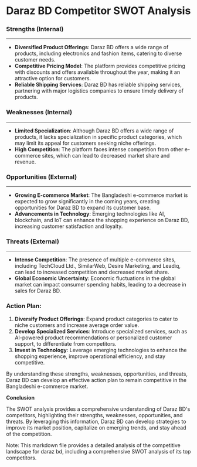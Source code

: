 **Daraz BD Competitor SWOT Analysis**
=====================================

### Strengths (Internal)
----------------------

*   **Diversified Product Offerings**: Daraz BD offers a wide range of products, including electronics and fashion items, catering to diverse customer needs.
*   **Competitive Pricing Model**: The platform provides competitive pricing with discounts and offers available throughout the year, making it an attractive option for customers.
*   **Reliable Shipping Services**: Daraz BD has reliable shipping services, partnering with major logistics companies to ensure timely delivery of products.

### Weaknesses (Internal)
------------------------

*   **Limited Specialization**: Although Daraz BD offers a wide range of products, it lacks specialization in specific product categories, which may limit its appeal for customers seeking niche offerings.
*   **High Competition**: The platform faces intense competition from other e-commerce sites, which can lead to decreased market share and revenue.

### Opportunities (External)
-------------------------

*   **Growing E-commerce Market**: The Bangladeshi e-commerce market is expected to grow significantly in the coming years, creating opportunities for Daraz BD to expand its customer base.
*   **Advancements in Technology**: Emerging technologies like AI, blockchain, and IoT can enhance the shopping experience on Daraz BD, increasing customer satisfaction and loyalty.

### Threats (External)
---------------------

*   **Intense Competition**: The presence of multiple e-commerce sites, including TechCloud Ltd., SimilarWeb, Desire Marketing, and Leadiq, can lead to increased competition and decreased market share.
*   **Global Economic Uncertainty**: Economic fluctuations in the global market can impact consumer spending habits, leading to a decrease in sales for Daraz BD.

### Action Plan:

1.  **Diversify Product Offerings**: Expand product categories to cater to niche customers and increase average order value.
2.  **Develop Specialized Services**: Introduce specialized services, such as AI-powered product recommendations or personalized customer support, to differentiate from competitors.
3.  **Invest in Technology**: Leverage emerging technologies to enhance the shopping experience, improve operational efficiency, and stay competitive.

By understanding these strengths, weaknesses, opportunities, and threats, Daraz BD can develop an effective action plan to remain competitive in the Bangladeshi e-commerce market.

**Conclusion**

The SWOT analysis provides a comprehensive understanding of Daraz BD's competitors, highlighting their strengths, weaknesses, opportunities, and threats. By leveraging this information, Daraz BD can develop strategies to improve its market position, capitalize on emerging trends, and stay ahead of the competition.

Note: This markdown file provides a detailed analysis of the competitive landscape for daraz bd, including a comprehensive SWOT analysis of its top competitors.